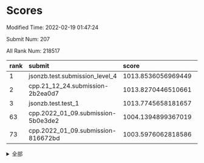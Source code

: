 # Scores

Modified Time: 2022-02-19 01:47:24

Submit Num: 207

All Rank Num: 218517

| rank |               submit               |       score        |       sigma        | pk_num |
| :--- | :--------------------------------- | :----------------- | :----------------- | :----- |
| 1    | jsonzb.test.submission_level_4     | 1013.8536056969449 | 0.8140915651632818 | 4220   |
| 2    | cpp.21_12_24.submission-2b2ea0d7   | 1013.8270446510661 | 0.8311699991116619 | 4220   |
| 3    | jsonzb.test.test_1                 | 1013.7745658181657 | 0.8190784267190504 | 4217   |
| 63   | cpp.2022_01_09.submission-5b0e3de2 | 1004.1394899367019 | 0.7185670792240217 | 4225   |
| 73   | cpp.2022_01_09.submission-816672bd | 1003.5976062818586 | 0.7091236090261713 | 4219   |


<details>
<summary>全部</summary>

| rank |                 submit                 |       score        |       sigma        | pk_num |
| :--- | :------------------------------------- | :----------------- | :----------------- | :----- |
| 1    | jsonzb.test.submission_level_4         | 1013.8536056969449 | 0.8140915651632818 | 4220   |
| 2    | cpp.21_12_24.submission-2b2ea0d7       | 1013.8270446510661 | 0.8311699991116619 | 4220   |
| 3    | jsonzb.test.test_1                     | 1013.7745658181657 | 0.8190784267190504 | 4217   |
| 4    | gobigger.level_3.submission_level_3_25 | 1011.4309391158957 | 0.8112399696272706 | 4227   |
| 5    | gobigger.level_3.submission_level_3_0  | 1011.3655742244007 | 0.7691884178325544 | 4228   |
| 6    | gobigger.level_3.submission_level_3_33 | 1011.3477115747436 | 0.7833920840847773 | 4221   |
| 7    | gobigger.level_3.submission_level_3_8  | 1011.3296280472103 | 0.8047570294372066 | 4232   |
| 8    | gobigger.level_3.submission_level_3_32 | 1011.3287331509105 | 0.7988735146481857 | 4219   |
| 9    | gobigger.level_3.submission_level_3_16 | 1011.1711004112742 | 0.7686297200175218 | 4219   |
| 10   | gobigger.level_3.submission_level_3_2  | 1011.1552577457452 | 0.7711779418492977 | 4224   |
| 11   | gobigger.level_3.submission_level_3_15 | 1011.1441921181167 | 0.7958048109541925 | 4225   |
| 12   | gobigger.level_3.submission_level_3_10 | 1011.1289933683832 | 0.7742273503444908 | 4225   |
| 13   | gobigger.level_3.submission_level_3_20 | 1010.9752114589222 | 0.7399086338359209 | 4221   |
| 14   | gobigger.level_3.submission_level_3_47 | 1010.8572453321649 | 0.7667389448984129 | 4220   |
| 15   | gobigger.level_3.submission_level_3_11 | 1010.832957064101  | 0.7551350246273603 | 4222   |
| 16   | gobigger.level_3.submission_level_3_13 | 1010.7123665692768 | 0.7705441499851052 | 4225   |
| 17   | gobigger.level_3.submission_level_3_4  | 1010.6727887455328 | 0.7625065139781174 | 4221   |
| 18   | gobigger.level_3.submission_level_3_6  | 1010.630894665879  | 0.7677758981895423 | 4224   |
| 19   | gobigger.level_3.submission_level_3_26 | 1010.4281751673045 | 0.7613164325132045 | 4220   |
| 20   | gobigger.level_3.submission_level_3_29 | 1010.4136314684392 | 0.7512935975237242 | 4225   |
| 21   | gobigger.level_3.submission_level_3_34 | 1010.3546072200488 | 0.7519120918433925 | 4220   |
| 22   | gobigger.level_3.submission_level_3_27 | 1010.3304629886765 | 0.7709896460229809 | 4217   |
| 23   | gobigger.level_3.submission_level_3_7  | 1010.2656306103912 | 0.7898946093276643 | 4225   |
| 24   | gobigger.level_3.submission_level_3_48 | 1010.2231896761979 | 0.7547910398297708 | 4217   |
| 25   | gobigger.level_3.submission_level_3_21 | 1010.1690890437427 | 0.7402988928195532 | 4223   |
| 26   | gobigger.level_3.submission_level_3_19 | 1010.0462072771645 | 0.742620887937939  | 4219   |
| 27   | gobigger.level_3.submission_level_3_46 | 1010.0312316886972 | 0.7377988867618431 | 4224   |
| 28   | gobigger.level_3.submission_level_3_1  | 1010.0279752357029 | 0.7819939520358077 | 4219   |
| 29   | gobigger.level_3.submission_level_3_37 | 1010.0159957261188 | 0.7580077403839426 | 4219   |
| 30   | gobigger.level_3.submission_level_3_17 | 1009.9994379197557 | 0.7648737651537016 | 4223   |
| 31   | gobigger.level_3.submission_level_3_39 | 1009.9808257452587 | 0.7628520257831231 | 4219   |
| 32   | gobigger.level_3.submission_level_3_40 | 1009.9733076566739 | 0.7791459506167754 | 4223   |
| 33   | gobigger.level_3.submission_level_3_24 | 1009.9596579960787 | 0.750317084068063  | 4219   |
| 34   | gobigger.level_3.submission_level_3_36 | 1009.9389010841223 | 0.7511500009368017 | 4220   |
| 35   | gobigger.level_3.submission_level_3_14 | 1009.9180469847348 | 0.7530867053759422 | 4224   |
| 36   | gobigger.level_3.submission_level_3_5  | 1009.9057898982853 | 0.7692966449912669 | 4224   |
| 37   | gobigger.level_3.submission_level_3_38 | 1009.9014080244343 | 0.7641170462338247 | 4219   |
| 38   | gobigger.level_3.submission_level_3_43 | 1009.8481601837907 | 0.7724807355730837 | 4219   |
| 39   | gobigger.level_3.submission_level_3_23 | 1009.8323854857018 | 0.7365020692052497 | 4221   |
| 40   | gobigger.level_3.submission_level_3_31 | 1009.8096273326814 | 0.7587946662874542 | 4218   |
| 41   | gobigger.level_3.submission_level_3_22 | 1009.6561720581115 | 0.7604911987504663 | 4222   |
| 42   | gobigger.level_3.submission_level_3_44 | 1009.6135297794477 | 0.7497346069747262 | 4224   |
| 43   | gobigger.level_3.submission_level_3_12 | 1009.5500607529857 | 0.7624315835461072 | 4218   |
| 44   | gobigger.level_3.submission_level_3_42 | 1009.3611755307764 | 0.7452406474719324 | 4225   |
| 45   | gobigger.level_3.submission_level_3_9  | 1009.3509997222277 | 0.7670083805984861 | 4225   |
| 46   | gobigger.level_3.submission_level_3_28 | 1009.3381553320108 | 0.7586701927099997 | 4223   |
| 47   | gobigger.level_3.submission_level_3_18 | 1009.3103442447456 | 0.747444070792922  | 4224   |
| 48   | gobigger.level_3.submission_level_3_45 | 1009.2325702402943 | 0.7411747120704195 | 4224   |
| 49   | gobigger.level_3.submission_level_3_30 | 1009.1916316355175 | 0.7648751519688898 | 4222   |
| 50   | gobigger.level_3.submission_level_3_41 | 1008.6041730241204 | 0.7573845158526693 | 4220   |
| 51   | gobigger.level_3.submission_level_3_35 | 1008.5980383281322 | 0.7518473122823857 | 4220   |
| 52   | gobigger.level_3.submission_level_3_49 | 1008.5519273365358 | 0.7368710048081435 | 4223   |
| 53   | gobigger.level_3.submission_level_3_3  | 1008.4648233322055 | 0.7305440858601631 | 4227   |
| 54   | gobigger.level_1.submission_level_1_18 | 1005.12066293323   | 0.7228676169804676 | 4220   |
| 55   | gobigger.level_1.submission_level_1_43 | 1005.0648065762581 | 0.7134820361988702 | 4218   |
| 56   | gobigger.level_1.submission_level_1_38 | 1004.6540335000519 | 0.7173214332871299 | 4222   |
| 57   | gobigger.level_1.submission_level_1_29 | 1004.6402946221001 | 0.7294266546140659 | 4222   |
| 58   | gobigger.level_1.submission_level_1_36 | 1004.5932279132707 | 0.7075482095170529 | 4219   |
| 59   | gobigger.level_1.submission_level_1_12 | 1004.4106694429877 | 0.7258509360395895 | 4222   |
| 60   | gobigger.level_1.submission_level_1_0  | 1004.2485719815182 | 0.7291352858102174 | 4225   |
| 61   | gobigger.level_1.submission_level_1_34 | 1004.1678316697263 | 0.7095039811379089 | 4224   |
| 62   | gobigger.level_1.submission_level_1_1  | 1004.145960310223  | 0.7126862211519951 | 4219   |
| 63   | cpp.2022_01_09.submission-5b0e3de2     | 1004.1394899367019 | 0.7185670792240217 | 4225   |
| 64   | gobigger.level_1.submission_level_1_6  | 1004.091808071499  | 0.7206577225504585 | 4219   |
| 65   | gobigger.level_1.submission_level_1_3  | 1003.9488325626072 | 0.7101737784037118 | 4224   |
| 66   | gobigger.level_1.submission_level_1_32 | 1003.9457446007289 | 0.7169343935003326 | 4214   |
| 67   | gobigger.level_1.submission_level_1_8  | 1003.8180560109279 | 0.7170635272955596 | 4218   |
| 68   | gobigger.level_1.submission_level_1_45 | 1003.7834049432327 | 0.7128983980812522 | 4224   |
| 69   | gobigger.level_1.submission_level_1_31 | 1003.740018349641  | 0.7273122074514389 | 4227   |
| 70   | gobigger.level_1.submission_level_1_21 | 1003.7272081772354 | 0.7142985485969218 | 4217   |
| 71   | gobigger.level_1.submission_level_1_35 | 1003.7173853543793 | 0.7161353110528454 | 4226   |
| 72   | gobigger.level_1.submission_level_1_14 | 1003.6645421762246 | 0.7255060423016658 | 4219   |
| 73   | cpp.2022_01_09.submission-816672bd     | 1003.5976062818586 | 0.7091236090261713 | 4219   |
| 74   | gobigger.level_1.submission_level_1_46 | 1003.5499929931833 | 0.7171597480445236 | 4229   |
| 75   | gobigger.level_1.submission_level_1_23 | 1003.5227357281809 | 0.7219363010268406 | 4228   |
| 76   | gobigger.level_1.submission_level_1_10 | 1003.495394215098  | 0.7129875211669356 | 4222   |
| 77   | gobigger.level_1.submission_level_1_11 | 1003.4784839523011 | 0.718543428729807  | 4225   |
| 78   | gobigger.level_1.submission_level_1_42 | 1003.4710751280792 | 0.7226055103005322 | 4221   |
| 79   | gobigger.level_1.submission_level_1_17 | 1003.469223570873  | 0.7238695579271647 | 4221   |
| 80   | gobigger.level_1.submission_level_1_24 | 1003.3904399612095 | 0.7021355372702356 | 4220   |
| 81   | gobigger.level_1.submission_level_1_44 | 1003.3761511840592 | 0.7221180427733923 | 4219   |
| 82   | gobigger.level_1.submission_level_1_20 | 1003.3520783855955 | 0.7238859955656213 | 4221   |
| 83   | gobigger.level_1.submission_level_1_40 | 1003.3378892151799 | 0.7043044294078719 | 4219   |
| 84   | gobigger.level_1.submission_level_1_13 | 1003.3372164212694 | 0.7224364632831495 | 4223   |
| 85   | gobigger.level_1.submission_level_1_26 | 1003.2771803912547 | 0.7114600249293778 | 4221   |
| 86   | gobigger.level_1.submission_level_1_5  | 1003.2741850493849 | 0.7142080563669173 | 4223   |
| 87   | gobigger.level_1.submission_level_1_22 | 1003.271344875791  | 0.7236735496231496 | 4224   |
| 88   | gobigger.level_1.submission_level_1_27 | 1003.1693159750555 | 0.7091396739702126 | 4223   |
| 89   | gobigger.level_1.submission_level_1_28 | 1003.1501561535664 | 0.711995541503681  | 4224   |
| 90   | gobigger.level_1.submission_level_1_47 | 1003.1164075591748 | 0.7179865045072072 | 4222   |
| 91   | gobigger.level_1.submission_level_1_7  | 1003.0781270497063 | 0.7016304787735825 | 4229   |
| 92   | gobigger.level_1.submission_level_1_33 | 1002.9639202092085 | 0.7235110649515686 | 4221   |
| 93   | gobigger.level_1.submission_level_1_25 | 1002.9358445967033 | 0.7135009496578222 | 4229   |
| 94   | gobigger.level_1.submission_level_1_30 | 1002.8754092500146 | 0.7069681024568288 | 4219   |
| 95   | gobigger.level_1.submission_level_1_2  | 1002.7417803572646 | 0.7067274052302074 | 4221   |
| 96   | gobigger.level_1.submission_level_1_16 | 1002.6378754573838 | 0.7166615963913425 | 4222   |
| 97   | gobigger.level_1.submission_level_1_15 | 1002.5817074592704 | 0.7139438251806345 | 4227   |
| 98   | gobigger.level_1.submission_level_1_39 | 1002.4900752251525 | 0.7254520910641353 | 4225   |
| 99   | gobigger.level_1.submission_level_1_48 | 1002.4761911714306 | 0.7248066425657096 | 4224   |
| 100  | gobigger.level_1.submission_level_1_4  | 1002.437662916364  | 0.7187151868540358 | 4227   |
| 101  | gobigger.level_1.submission_level_1_37 | 1002.2779321653021 | 0.7332445346071016 | 4222   |
| 102  | gobigger.level_1.submission_level_1_41 | 1002.2260779363895 | 0.7103415653844835 | 4223   |
| 103  | gobigger.level_1.submission_level_1_9  | 1002.1419683137614 | 0.7159152185954742 | 4223   |
| 104  | gobigger.level_1.submission_level_1_49 | 1001.7463856198848 | 0.7150218450873248 | 4223   |
| 105  | gobigger.level_1.submission_level_1_19 | 1000.9097873989879 | 0.7028262824073593 | 4222   |
| 106  | gobigger.random.submission_random_9    | 997.1577804512784  | 0.7063229702006405 | 4227   |
| 107  | gobigger.random.submission_random_16   | 996.7131645060692  | 0.7037863540218332 | 4227   |
| 108  | gobigger.random.submission_random_35   | 996.7111475832642  | 0.7067572098140152 | 4225   |
| 109  | gobigger.random.submission_random_1    | 996.6322144082075  | 0.7028295120189466 | 4223   |
| 110  | gobigger.random.submission_random_30   | 996.6058439688956  | 0.7129495477051987 | 4227   |
| 111  | gobigger.random.submission_random_5    | 996.559958514819   | 0.7121286895463745 | 4219   |
| 112  | gobigger.random.submission_random_38   | 996.4371342840301  | 0.715857379574023  | 4220   |
| 113  | gobigger.random.submission_random_32   | 996.4324799126678  | 0.7043043085548875 | 4225   |
| 114  | gobigger.random.submission_random_29   | 996.4220803788986  | 0.7078890002719476 | 4222   |
| 115  | gobigger.random.submission_random_14   | 996.420175733418   | 0.7101185790462127 | 4224   |
| 116  | gobigger.random.submission_random_48   | 996.3231794418771  | 0.711268199701526  | 4225   |
| 117  | gobigger.random.submission_random_37   | 996.2841453287958  | 0.7058091255582911 | 4224   |
| 118  | gobigger.random.submission_random_47   | 996.2537867938856  | 0.7124684355846037 | 4224   |
| 119  | gobigger.random.submission_random_8    | 996.2453590957283  | 0.7020593533684754 | 4226   |
| 120  | gobigger.random.submission_random_41   | 996.2181354034385  | 0.7130375145488171 | 4225   |
| 121  | gobigger.random.submission_random_24   | 996.1799971907309  | 0.7051051408242527 | 4218   |
| 122  | gobigger.random.submission_random_23   | 996.1739295595673  | 0.7139337518055251 | 4221   |
| 123  | gobigger.random.submission_random_6    | 996.1602992939492  | 0.7052800312269026 | 4223   |
| 124  | gobigger.random.submission_random_45   | 996.1369273268634  | 0.7089863276726543 | 4226   |
| 125  | gobigger.random.submission_random_25   | 996.1076333170455  | 0.7098614000794101 | 4220   |
| 126  | gobigger.random.submission_random_40   | 996.010364854762   | 0.7094567336370341 | 4225   |
| 127  | gobigger.random.submission_random_20   | 996.0089353272938  | 0.7185994492368529 | 4220   |
| 128  | gobigger.random.submission_random_22   | 995.9913156314416  | 0.7011864854207652 | 4220   |
| 129  | gobigger.random.submission_random_10   | 995.9731793296924  | 0.7176218256745265 | 4227   |
| 130  | gobigger.random.submission_random_49   | 995.8838562182121  | 0.6977042175947502 | 4224   |
| 131  | gobigger.random.submission_random_46   | 995.8339838718819  | 0.718044452112422  | 4221   |
| 132  | gobigger.random.submission_random_27   | 995.8124512027379  | 0.712673200432924  | 4227   |
| 133  | gobigger.random.submission_random_18   | 995.8078076963541  | 0.7138779394296718 | 4221   |
| 134  | gobigger.random.submission_random_33   | 995.7804812006281  | 0.7336920814797601 | 4222   |
| 135  | gobigger.random.submission_random_43   | 995.7738461455559  | 0.7136519669532762 | 4222   |
| 136  | gobigger.random.submission_random_12   | 995.7121792596278  | 0.7090033568795304 | 4222   |
| 137  | gobigger.random.submission_random_21   | 995.6757378191842  | 0.7182566341870116 | 4226   |
| 138  | gobigger.random.submission_random_28   | 995.6427581962015  | 0.7037063979906056 | 4223   |
| 139  | gobigger.random.submission_random_2    | 995.5961379219035  | 0.6995366315169491 | 4221   |
| 140  | gobigger.random.submission_random_26   | 995.5878939120576  | 0.7183785960219334 | 4222   |
| 141  | gobigger.random.submission_random_7    | 995.4915528604447  | 0.7137509638431028 | 4225   |
| 142  | gobigger.random.submission_random_39   | 995.4731046375134  | 0.7380785812944369 | 4224   |
| 143  | gobigger.random.submission_random_4    | 995.4554227616266  | 0.7235593106820923 | 4223   |
| 144  | gobigger.random.submission_random_17   | 995.3729049241927  | 0.7232603707917892 | 4218   |
| 145  | gobigger.random.submission_random_44   | 995.2153533231186  | 0.7018469719918405 | 4218   |
| 146  | gobigger.random.submission_random_11   | 995.2100471125267  | 0.718345130122281  | 4219   |
| 147  | gobigger.random.submission_random_31   | 995.1481837615435  | 0.7146838539833378 | 4229   |
| 148  | gobigger.random.submission_random_0    | 995.1323982747296  | 0.709722801333741  | 4229   |
| 149  | gobigger.random.submission_random_15   | 995.0857080202304  | 0.712645204781624  | 4218   |
| 150  | gobigger.random.submission_random_42   | 995.061915793399   | 0.7159808776384323 | 4223   |
| 151  | gobigger.random.submission_random_36   | 995.0533814913692  | 0.7057177537431072 | 4223   |
| 152  | gobigger.random.submission_random_13   | 995.0401454714727  | 0.7272713284849242 | 4220   |
| 153  | gobigger.random.submission_random_34   | 994.9619148047634  | 0.7153799054693821 | 4224   |
| 154  | gobigger.random.submission_random_19   | 994.7057788169202  | 0.7125677945073604 | 4227   |
| 155  | gobigger.random.submission_random_3    | 994.4348854929664  | 0.7136403791316714 | 4223   |
| 156  | gobigger.level_2.submission_level_2_13 | 994.0549293584336  | 0.7210206020990608 | 4224   |
| 157  | gobigger.level_2.submission_level_2_21 | 993.8874571359161  | 0.7118456686644065 | 4222   |
| 158  | gobigger.level_2.submission_level_2_12 | 993.067685731083   | 0.719259612988672  | 4222   |
| 159  | gobigger.level_2.submission_level_2_11 | 993.0652750151107  | 0.7464982548484956 | 4227   |
| 160  | gobigger.level_2.submission_level_2_10 | 992.9868910044131  | 0.7384082058600394 | 4223   |
| 161  | gobigger.level_2.submission_level_2_32 | 992.9430093258617  | 0.7329873647353015 | 4217   |
| 162  | gobigger.level_2.submission_level_2_6  | 992.8870668698697  | 0.737079488696562  | 4221   |
| 163  | gobigger.level_2.submission_level_2_23 | 992.8819669149302  | 0.7399261305955668 | 4227   |
| 164  | gobigger.level_2.submission_level_2_25 | 992.7495633212623  | 0.7241092492462637 | 4225   |
| 165  | gobigger.level_2.submission_level_2_41 | 992.7362338184712  | 0.752211081031065  | 4220   |
| 166  | gobigger.level_2.submission_level_2_19 | 992.7024588370413  | 0.7554828644118208 | 4218   |
| 167  | gobigger.level_2.submission_level_2_38 | 992.6756952014692  | 0.7276917666199854 | 4214   |
| 168  | gobigger.level_2.submission_level_2_42 | 992.6058910675299  | 0.7393448333232616 | 4223   |
| 169  | gobigger.level_2.submission_level_2_9  | 992.5793712871795  | 0.7415402495276295 | 4222   |
| 170  | gobigger.level_2.submission_level_2_33 | 992.5707751574789  | 0.736742065243944  | 4221   |
| 171  | gobigger.level_2.submission_level_2_17 | 992.5176024274673  | 0.7314275903801063 | 4226   |
| 172  | gobigger.level_2.submission_level_2_22 | 992.506913201151   | 0.7469849870309639 | 4229   |
| 173  | gobigger.level_2.submission_level_2_40 | 992.2238969482119  | 0.7411438011402839 | 4229   |
| 174  | gobigger.level_2.submission_level_2_28 | 992.1639193271179  | 0.7500450399428581 | 4218   |
| 175  | gobigger.level_2.submission_level_2_2  | 992.1556772307929  | 0.7508639039985716 | 4221   |
| 176  | gobigger.level_2.submission_level_2_30 | 992.0603645637718  | 0.7393216424530703 | 4224   |
| 177  | gobigger.level_2.submission_level_2_29 | 992.0333113850551  | 0.7432488020053298 | 4227   |
| 178  | gobigger.level_2.submission_level_2_3  | 992.0230179098562  | 0.746196123654694  | 4221   |
| 179  | gobigger.level_2.submission_level_2_18 | 992.0090911887189  | 0.7386696070331915 | 4220   |
| 180  | gobigger.level_2.submission_level_2_0  | 991.9263803270217  | 0.7409234694427295 | 4222   |
| 181  | gobigger.level_2.submission_level_2_44 | 991.8360864282829  | 0.7431853698315664 | 4225   |
| 182  | gobigger.level_2.submission_level_2_14 | 991.7252188401236  | 0.7494598810934994 | 4221   |
| 183  | gobigger.level_2.submission_level_2_48 | 991.7133217232142  | 0.7442544621060272 | 4220   |
| 184  | gobigger.level_2.submission_level_2_8  | 991.7097058942269  | 0.7535840602865383 | 4221   |
| 185  | gobigger.level_2.submission_level_2_34 | 991.6517350676156  | 0.7534818840026558 | 4223   |
| 186  | gobigger.level_2.submission_level_2_27 | 991.649378713032   | 0.7622744210389168 | 4226   |
| 187  | gobigger.level_2.submission_level_2_39 | 991.6355428409071  | 0.7540236473575052 | 4222   |
| 188  | gobigger.level_2.submission_level_2_43 | 991.5753911925236  | 0.7460885726226999 | 4223   |
| 189  | gobigger.level_2.submission_level_2_49 | 991.5435697556726  | 0.7584474770849778 | 4222   |
| 190  | gobigger.level_2.submission_level_2_45 | 991.2193548969943  | 0.7648747688371993 | 4226   |
| 191  | gobigger.level_2.submission_level_2_15 | 991.2111645855151  | 0.7511063318242421 | 4225   |
| 192  | gobigger.level_2.submission_level_2_31 | 991.1879779947297  | 0.7757964737733913 | 4224   |
| 193  | gobigger.level_2.submission_level_2_35 | 991.118291413133   | 0.7676279505001777 | 4222   |
| 194  | gobigger.level_2.submission_level_2_26 | 991.0760602402055  | 0.7479839429138823 | 4223   |
| 195  | gobigger.level_2.submission_level_2_47 | 990.95854119912    | 0.7421943152522347 | 4224   |
| 196  | gobigger.level_2.submission_level_2_16 | 990.9500702420272  | 0.7579793940233087 | 4224   |
| 197  | gobigger.level_2.submission_level_2_7  | 990.9226427444904  | 0.758704521033044  | 4222   |
| 198  | gobigger.level_2.submission_level_2_24 | 990.9080829507407  | 0.7576150590645495 | 4224   |
| 199  | gobigger.level_2.submission_level_2_1  | 990.8606560270118  | 0.7399346692650924 | 4224   |
| 200  | gobigger.level_2.submission_level_2_36 | 990.8605992872945  | 0.7573809923366135 | 4221   |
| 201  | gobigger.level_2.submission_level_2_37 | 990.7500866239657  | 0.764747148674544  | 4220   |
| 202  | gobigger.level_2.submission_level_2_46 | 990.6266983411459  | 0.7612160935959947 | 4222   |
| 203  | gobigger.level_2.submission_level_2_4  | 990.546952644133   | 0.7653122146762227 | 4226   |
| 204  | gobigger.level_2.submission_level_2_20 | 990.2617605296566  | 0.775377291967438  | 4220   |
| 205  | gobigger.level_2.submission_level_2_5  | 989.9542101121511  | 0.7459015889487846 | 4228   |
| 206  | gobigger.none.submission_none_0        | 978.5558288878786  | 1.338569709232749  | 4222   |
| 207  | gobigger.none.submission_none_1        | 977.2688871377062  | 1.2928642035010967 | 4222   |

</details>